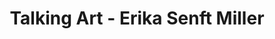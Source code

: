 ---
title: Talking Art - Erika Senft Miller
publication: Seven Days
link: https://www.sevendaysvt.com/vermont/talking-art-erika-senft-miller/Content?oid=3773273
---